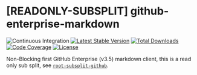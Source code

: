 # [READONLY-SUBSPLIT] github-enterprise-markdown


![Continuous Integration](https://github.com/php-api-clients/github-enterprise-markdown/workflows/Continuous%20Integration/badge.svg)
[![Latest Stable Version](https://poser.pugx.org/api-clients/github-enterprise-markdown/v/stable.png)](https://packagist.org/packages/api-clients/github-enterprise-markdown)
[![Total Downloads](https://poser.pugx.org/api-clients/github-enterprise-markdown/downloads.png)](https://packagist.org/packages/api-clients/github-enterprise-markdown)
[![Code Coverage](https://scrutinizer-ci.com/g/php-api-clients/github-enterprise-markdown/badges/coverage.png?b==)](https://scrutinizer-ci.com/g/php-api-clients/github-enterprise-markdown/?branch=)
[![License](https://poser.pugx.org/api-clients/github-enterprise-markdown/license.png)](https://packagist.org/packages/api-clients/github-enterprise-markdown)

Non-Blocking first GitHub Enterprise (v3.5) markdown client, this is a read only sub split, see [`root-subsplit-github`](https://github.com/php-api-clients/root-subsplit-github).
